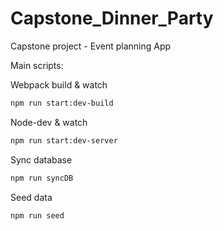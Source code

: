# Capstone_Dinner_Party
Capstone project - Event planning App


Main scripts:

Webpack build & watch
```bash
npm run start:dev-build
```

Node-dev & watch
```bash
npm run start:dev-server
```

Sync database
```bash
npm run syncDB
```

Seed data
```bash
npm run seed
```

